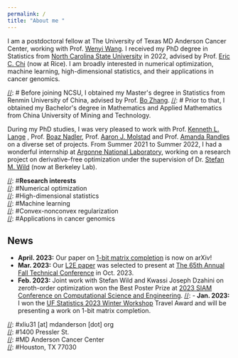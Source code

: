 ```yaml
---
permalink: /
title: "About me "
---
```


I am a postdoctoral fellow at The University of Texas MD Anderson  Cancer Center, working with Prof. [Wenyi Wang](https://odin.mdacc.tmc.edu/~wwang7/). 
I received my PhD degree in Statistics from [North Carolina State University](https://statistics.sciences.ncsu.edu/) in 2022, advised by Prof. [Eric C. Chi](http://www.ericchi.com/) (now at Rice). I am broadly interested in numerical optimization, machine learning, high-dimensional statistics, and their applications in cancer genomics. 

[//]: # Before joining NCSU, I obtained my Master's degree in Statistics from Renmin University of China, advised by Prof. [Bo Zhang](http://stat.ruc.edu.cn/en/teacher_more.php?cid=89248&id=52). 
[//]: # Prior to that, I obtained my Bachelor's degree in Mathematics and Applied Mathematics from China University of Mining and Technology. 

During my PhD studies, I was very pleased to work with Prof. [Kenneth L. Lange](https://people.healthsciences.ucla.edu/institution/personnel?personnel_id=45702) ,  Prof. [Boaz Nadler](https://www.weizmann.ac.il/math/Nadler/home), Prof. [Aaron J. Molstad](https://ajmolstad.github.io/) and Prof. [Amanda Randles](https://randleslab.pratt.duke.edu/people/amanda-randles) on a diverse set of projects. From Summer 2021 to Summer 2022, I had a wonderful internship at [Argonne National Laboratory](https://www.anl.gov/mcs/lans), working on a research project on derivative-free optimization under the supervision of Dr. [Stefan M. Wild](https://wildsm.github.io/) (now at Berkeley Lab). 

[//]: #**Research interests**\
[//]: #Numerical optimization\
[//]: #High-dimensional statistics\
[//]: #Machine learning\
[//]: #Convex-nonconvex regularization\
[//]: #Applications in cancer genomics

##  News
- **April. 2023:** Our paper on [1-bit matrix completion](https://arxiv.org/abs/2304.13940) is now on arXiv!
- **Mar. 2023:** Our [L2E paper](https://www.tandfonline.com/doi/full/10.1080/00401706.2022.2118172) was selected to present at [The 65th Annual Fall Technical Conference](https://falltechnicalconference.org/) in Oct. 2023.
- **Feb. 2023:** Joint work with Stefan Wild and Kwassi Joseph Dzahini on zeroth-order optimization won the Best Poster Prize at [2023 SIAM Conference on Computational Science and Engineering](https://www.siam.org/conferences/cm/conference/cse23). 
[//]:  - **Jan. 2023:** I won the [UF Statistics 2023 Winter Workshop](https://informatics.research.ufl.edu/event/statistics-annual-winter-workshop-2023/) Travel Award and will be presenting a work on 1-bit matrix completion.

[//]: #**Contact**\
[//]: #xliu31 [at] mdanderson [dot] org\
[//]: #1400 Pressler St.\
[//]: #MD Anderson Cancer Center\
[//]: #Houston, TX 77030




